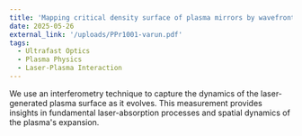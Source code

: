 ```yaml
---
title: 'Mapping critical density surface of plasma mirrors by wavefront sensing'
date: 2025-05-26
external_link: '/uploads/PPr1001-varun.pdf'
tags:
  - Ultrafast Optics
  - Plasma Physics
  - Laser-Plasma Interaction
---
```


We use an interferometry technique to capture the dynamics of the laser-generated plasma surface as it evolves. This measurement provides insights in fundamental laser-absorption processes and spatial dynamics of the plasma's expansion.
